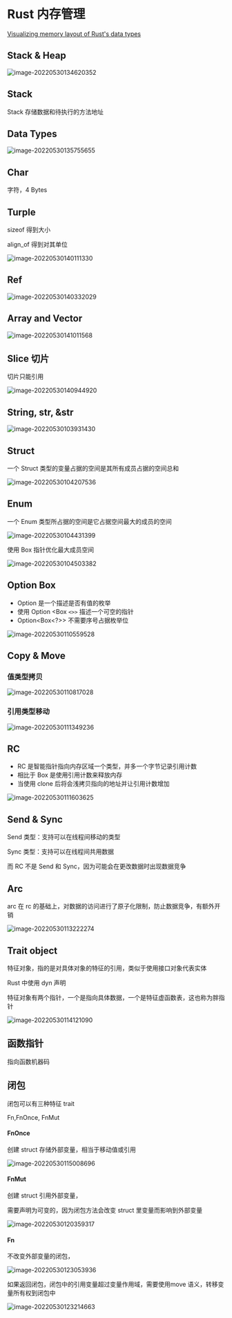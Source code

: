 # Rust 内存管理

[Visualizing memory layout of Rust&#39;s data types](https://www.bilibili.com/video/BV1KT4y167f1)

## Stack & Heap

![image-20220530134620352](rust-memory.assets/image-20220530134620352.png)

## Stack

Stack 存储数据和待执行的方法地址

## Data Types

![image-20220530135755655](rust-memory.assets/image-20220530135755655.png)

## Char

字符，4 Bytes

## Turple

sizeof 得到大小

align_of 得到对其单位

![image-20220530140111330](rust-memory.assets/image-20220530140111330.png)

## Ref

![image-20220530140332029](rust-memory.assets/image-20220530140332029.png)

## Array and Vector

![image-20220530141011568](rust-memory.assets/image-20220530141011568.png)

## Slice 切片

切片只能引用

![image-20220530140944920](rust-memory.assets/image-20220530140944920.png)

## String, str, &str

![image-20220530103931430](rust-memory.assets/image-20220530103931430.png)

## Struct

一个 Struct 类型的变量占据的空间是其所有成员占据的空间总和

![image-20220530104207536](rust-memory.assets/image-20220530104207536.png)

## Enum

一个 Enum 类型所占据的空间是它占据空间最大的成员的空间

![image-20220530104431399](rust-memory.assets/image-20220530104431399.png)

使用 Box 指针优化最大成员空间

![image-20220530104503382](rust-memory.assets/image-20220530104503382.png)

## Option Box

* Option 是一个描述是否有值的枚举
* 使用 Option <Box `<>>` 描述一个可空的指针
* Option<Box<?>> 不需要序号占据枚举位

![image-20220530110559528](rust-memory.assets/image-20220530110559528.png)

## Copy & Move

### 值类型拷贝

![image-20220530110817028](rust-memory.assets/image-20220530110817028.png)

### 引用类型移动

![image-20220530111349236](rust-memory.assets/image-20220530111349236.png)

## RC

- RC 是智能指针指向内存区域一个类型，并多一个字节记录引用计数
- 相比于 Box 是使用引用计数来释放内存
- 当使用 clone 后将会浅拷贝指向的地址并让引用计数增加

![image-20220530111603625](rust-memory.assets/image-20220530111603625.png)

## Send & Sync

Send 类型：支持可以在线程间移动的类型

Sync 类型：支持可以在线程间共用数据

而 RC 不是 Send 和 Sync，因为可能会在更改数据时出现数据竞争

## Arc

arc 在 rc 的基础上，对数据的访问进行了原子化限制，防止数据竞争，有额外开销

![image-20220530113222274](rust-memory.assets/image-20220530113222274.png)

## Trait object

特征对象，指的是对具体对象的特征的引用，类似于使用接口对象代表实体

Rust 中使用 dyn 声明

特征对象有两个指针，一个是指向具体数据，一个是特征虚函数表，这也称为胖指针

![image-20220530114121090](rust-memory.assets/image-20220530114121090.png)

## 函数指针

指向函数机器码

## 闭包

闭包可以有三种特征 trait

Fn,FnOnce, FnMut

#### FnOnce

创建 struct 存储外部变量，相当于移动值或引用

![image-20220530115008696](rust-memory.assets/image-20220530115008696.png)

#### FnMut

创建 struct 引用外部变量，

需要声明为可变的，因为闭包方法会改变 struct 里变量而影响到外部变量

![image-20220530120359317](rust-memory.assets/image-20220530120359317.png)

#### Fn

不改变外部变量的闭包，

![image-20220530123053936](rust-memory.assets/image-20220530123053936.png)

如果返回闭包，闭包中的引用变量超过变量作用域，需要使用move 语义，转移变量所有权到闭包中

![image-20220530123214663](rust-memory.assets/image-20220530123214663.png)
